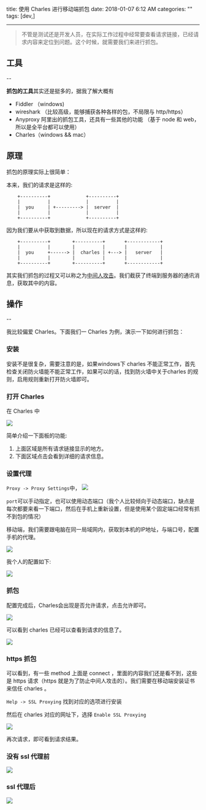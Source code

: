 title: 使用 Charles 进行移动端抓包
date: 2018-01-07 6:12 AM
categories: ""
tags: [dev,]

------------------

> 不管是测试还是开发人员，在实际工作过程中经常要查看请求链接，已经请求内容来定位到问题。这个时候，就需要我们来进行抓包。

<!--more-->
## 工具
--

**抓包的工具**其实还是挺多的，据我了解大概有

*   Fiddler （windows)
*   wireshark （比较高级，能够捕获各种各样的包，不局限与 http/https）
*   Anyproxy 阿里出的抓包工具，还具有一些其他的功能 （基于 node 和 web， 所以是全平台都可以使用）
*   Charles（windows && mac）

原理
--

抓包的原理实际上很简单：

本来，我们的请求是这样的:

```
    +----------+             +----------+
    |          |             |          |
    |  you     | +---------> |  server  |
    |          |             |          |
    +----------+             +----------+
```

因为我们要从中获取到数据，所以现在的请求方式是这样的:

```    
    +----------+        +----------+       +------------+
    |          |        |          |       |            |
    |  you     +------> |  charles | +---> |   server   |
    |          |        |          |       |            |
    +----------+        +----------+       +------------+
```

其实我们抓包的过程又可以称之为[中间人攻击](https://www.wikiwand.com/zh-hans/%E4%B8%AD%E9%97%B4%E4%BA%BA%E6%94%BB%E5%87%BB)。我们截获了终端到服务器的通讯消息，获取其中的内容。

## 操作
--

我比较偏爱 Charles。下面我们一 Charles 为例，演示一下如何进行抓包：

### 安装

安装不是很复杂，需要注意的是，如果windows下 charles 不能正常工作，首先检查关闭防火墙能不能正常工作，如果可以的话，找到防火墙中关于charles 的规则，启用规则重新打开防火墙即可。

### 打开 Charles

在 Charles 中

![](http://harchiko.qiniudn.com/Screen%20Shot%202018-01-07%20at%203.14.39%20AM.png)

简单介绍一下面板的功能:

1.  上面区域是所有请求链接显示的地方。
2.  下面区域点击会看到详细的请求信息。

### 设置代理

`Proxy -> Proxy Settings`中， ![](http://harchiko.qiniudn.com/Screen%20Shot%202018-01-07%20at%203.25.08%20AM.png)

`port`可以手动指定，也可以使用动态端口（我个人比较倾向于动态端口，缺点是每次都要来看一下端口，然后在手机上重新设置，但是使用某个固定端口经常有抓不到包的情况）

移动端，我们需要跟电脑在同一局域网内，获取到本机的IP地址，与端口号，配置手机的代理。

![](http://harchiko.qiniudn.com/361515267100_.pic_hd.jpg)

我个人的配置如下:

![](http://harchiko.qiniudn.com/371515267187_.pic_hd.jpg)

### 抓包

配置完成后，Charles会出现是否允许请求，点击允许即可。

![](http://harchiko.qiniudn.com/Screen%20Shot%202018-01-07%20at%203.35.37%20AM.png)

可以看到 charles 已经可以查看到请求的信息了。

![](http://harchiko.qiniudn.com/Screen%20Shot%202018-01-07%20at%203.37.24%20AM.png)

### https 抓包

可以看到，有一些 method 上面是 connect ，里面的内容我们还是看不到，这些是 https 请求（https 就是为了防止中间人攻击的）。我们需要在移动端安装证书来信任 charles 。

`Help -> SSL Proxying` 找到对应的选项进行安装

然后在 charles 对应的网址下，选择 `Enable SSL Proxying`

![](http://harchiko.qiniudn.com/Screen%20Shot%202018-01-07%20at%203.47.48%20AM.png)

再次请求，即可看到请求结果。

### 没有 ssl 代理前

![](http://harchiko.qiniudn.com/Screen%20Shot%202018-01-07%20at%203.49.23%20AM.png)

### ssl 代理后

![](http://harchiko.qiniudn.com/Screen%20Shot%202018-01-07%20at%203.49.48%20AM.png)
